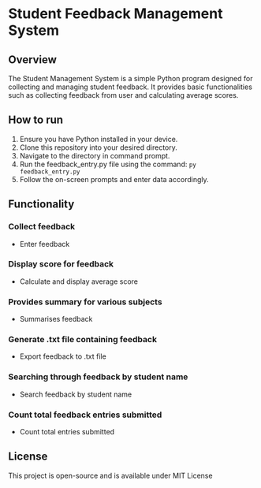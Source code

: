 # Student Feedback Management System

## Overview
The Student Management System is a simple Python program designed for collecting and managing student feedback. It provides basic functionalities such as collecting feedback from user and calculating average scores.

## How to run
1. Ensure you have Python installed in your device.
2. Clone this repository into your desired directory.
3. Navigate to the directory in command prompt.
4. Run the feedback_entry.py file using the command:
`py feedback_entry.py`
5. Follow the on-screen prompts and enter data accordingly.

## Functionality
### Collect feedback
* Enter feedback

### Display score for feedback
* Calculate and display average score

### Provides summary for various subjects
* Summarises feedback 

### Generate .txt file containing feedback
* Export feedback to .txt file

### Searching through feedback by student name
* Search feedback by student name

### Count total feedback entries submitted
* Count total entries submitted

## License
This project is open-source and is available under MIT License
